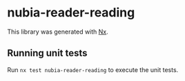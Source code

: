 # nubia-reader-reading

This library was generated with [Nx](https://nx.dev).

## Running unit tests

Run `nx test nubia-reader-reading` to execute the unit tests.
